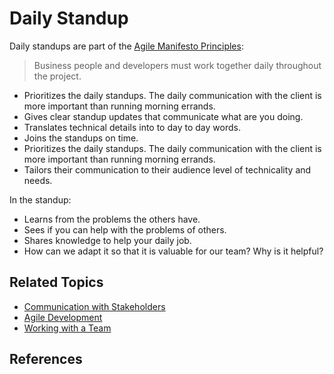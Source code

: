 # Daily Standup

Daily standups are part of the [Agile Manifesto Principles](http://agilemanifesto.org/principles.html):
> Business people and developers must work together daily throughout the project.

* Prioritizes the daily standups. The daily communication with the client is more important than running morning errands.
* Gives clear standup updates that communicate what are you doing.
* Translates technical details into to day to day words.
* Joins the standups on time.
* Prioritizes the daily standups. The daily communication with the client is more important than running morning errands.
* Tailors their communication to their audience level of technicality and needs.

In the standup:

- Learns from the problems the others have.
- Sees if you can help with the problems of others.
- Shares knowledge to help your daily job.
- How can we adapt it so that it is valuable for our team? Why is it helpful?

## Related Topics

* [Communication with Stakeholders](/communication-with-stakeholders.md)
* [Agile Development](/agile.md)
* [Working with a Team](/working-with-a-team.md)

## References
